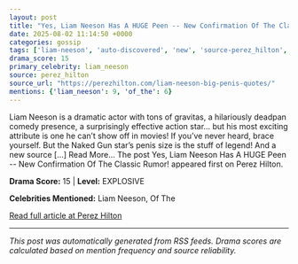 ```yaml
---
layout: post
title: "Yes, Liam Neeson Has A HUGE Peen -- New Confirmation Of The Classic Rumor!"
date: 2025-08-02 11:14:50 +0000
categories: gossip
tags: ['liam-neeson', 'auto-discovered', 'new', 'source-perez_hilton', 'drama-explosive']
drama_score: 15
primary_celebrity: liam_neeson
source: perez_hilton
source_url: "https://perezhilton.com/liam-neeson-big-penis-quotes/"
mentions: {'liam_neeson': 9, 'of_the': 6}
---
```


Liam Neeson is a dramatic actor with tons of gravitas, a hilariously deadpan comedy presence, a surprisingly effective action star&#8230; but his most exciting attribute is one he can&#8217;t show off in movies! If you&#8217;ve never heard, brace yourself. But the Naked Gun star&#8217;s penis size is the stuff of legend! And a new source [...] Read More... The post Yes, Liam Neeson Has A HUGE Peen -- New Confirmation Of The Classic Rumor! appeared first on Perez Hilton.

**Drama Score:** 15 | **Level:** EXPLOSIVE

**Celebrities Mentioned:** Liam Neeson, Of The

[Read full article at Perez Hilton](https://perezhilton.com/liam-neeson-big-penis-quotes/)

---
*This post was automatically generated from RSS feeds. Drama scores are calculated based on mention frequency and source reliability.*

